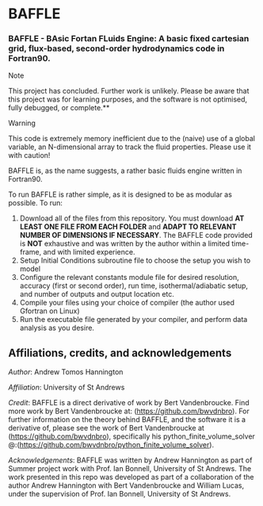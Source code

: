 # BAFFLE
### **BAFFLE** - BAsic Fortan FLuids Engine: A basic fixed cartesian grid, flux-based, second-order hydrodynamics code in Fortran90.

> [!NOTE]
> This project has concluded. Further work is unlikely. Please be aware that this project was for learning purposes, and the software is not optimised, fully debugged, or complete.**

> [!WARNING]
> This code is extremely memory inefficient due to the (naive) use of a global variable, an N-dimensional array to track the fluid properties. Please use it with caution!

BAFFLE is, as the name suggests, a rather basic fluids engine written in Fortran90. 

To run BAFFLE is rather simple, as it is designed to be as modular as possible. To run:

1. Download all of the files from this repository. You must download **AT LEAST ONE FILE FROM EACH FOLDER** and **ADAPT TO RELEVANT NUMBER OF DIMENSIONS IF NECESSARY**. The BAFFLE code provided is **NOT** exhaustive and was written by the author within a limited time-frame, and with limited experience.
2. Setup Initial Conditions subroutine file to choose the setup you wish to model
3. Configure the relevant constants module file for desired resolution, accuracy (first or second order), run time, isothermal/adiabatic setup, and number of outputs and output location etc.
4. Compile your files using your choice of compiler (the author used Gfortran on Linux)
5. Run the executable file generated by your compiler, and perform data analysis as you desire.


## Affiliations, credits, and acknowledgements

*Author*: Andrew Tomos Hannington

*Affiliation*: University of St Andrews

*Credit*: BAFFLE is a direct derivative of work by Bert Vandenbroucke. Find more work by Bert Vandenbroucke at: (https://github.com/bwvdnbro). For further information on the theory behind BAFFLE, and the software it is a derivative of, please see the work of Bert Vandenbroucke at (https://github.com/bwvdnbro), specifically his python_finite_volume_solver @:(https://github.com/bwvdnbro/python_finite_volume_solver).

*Acknowledgements*: BAFFLE was written by Andrew Hannington as part of Summer project work with Prof. Ian Bonnell, University of St Andrews. The work presented in this repo was developed as part of a collaboration of the author Andrew Hannington with Bert Vandenbroucke and William Lucas, under the supervision of Prof. Ian Bonnell, University of St Andrews. 
